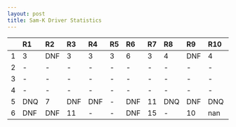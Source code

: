 ```yaml
---
layout: post 
title: Sam-K Driver Statistics
--- 
```


|    | R1   | R2   | R3   | R4   | R5   | R6   | R7   | R8   | R9   | R10   | R11   | R12   |
|---:|:-----|:-----|:-----|:-----|:-----|:-----|:-----|:-----|:-----|:------|:------|:------|
|  1 | 3    | DNF  | 3    | 3    | 3    | 6    | 3    | 4    | DNF  | 4     | DNF   | 7     |
|  2 | -    | -    | -    | -    | -    | -    | -    | -    | -    | -     | -     | -     |
|  3 | -    | -    | -    | -    | -    | -    | -    | -    | -    | -     | -     | -     |
|  4 | -    | -    | -    | -    | -    | -    | -    | -    | -    | -     | -     | -     |
|  5 | DNQ  | 7    | DNF  | DNF  | -    | DNF  | 11   | DNQ  | DNF  | DNQ   | 16    | 16    |
|  6 | DNF  | DNF  | 11   | -    | -    | DNF  | 15   | -    | 10   | nan   | nan   | nan   |